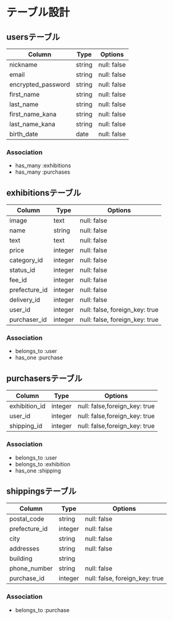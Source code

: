 # テーブル設計

## usersテーブル

| Column             | Type   | Options     |
| --------           | ------ | ----------- |
| nickname           | string | null: false |
| email              | string | null: false |
| encrypted_password | string | null: false |
| first_name         | string | null: false |
| last_name          | string | null: false |
| first_name_kana    | string | null: false |
| last_name_kana     | string | null: false |
| birth_date         | date   | null: false |

### Association
- has_many :exhibitions
- has_many :purchases

## exhibitionsテーブル

| Column        | Type    | Options                        |
| --------      | ------  | -----------                    |
| image         | text    | null: false                    |
| name          | string  | null: false                    |
| text          | text    | null: false                    |
| price         | integer | null: false                    |
| category_id   | integer | null: false                    |
| status_id     | integer | null: false                    |
| fee_id        | integer | null: false                    |
| prefecture_id | integer | null: false                    |
| delivery_id   | integer | null: false                    |
| user_id       | integer | null: false, foreign_key: true |
| purchaser_id  | integer | null: false, foreign_key: true |

### Association
- belongs_to :user
- has_one :purchase

## purchasersテーブル

| Column         | Type    | Options                       |
| --------       | ------  | -----------                   |
| exhibition_id  | integer | null: false,foreign_key: true |
| user_id        | integer | null: false,foreign_key: true |
| shipping_id    | integer | null: false,foreign_key: true |

### Association
- belongs_to :user
- belongs_to :exhibition
- has_one :shipping


## shippingsテーブル

| Column        | Type    | Options                         |
| --------      | ------  | -----------                     |
| postal_code   | string  | null: false                     |
| prefecture_id | integer | null: false                     |
| city          | string  | null: false                     |
| addresses     | string  | null: false                     |
| building      | string  |                                 |
| phone_number  | string  | null: false                     |
| purchase_id   | integer | null: false, foreign_key: true  |

### Association
- belongs_to :purchase

